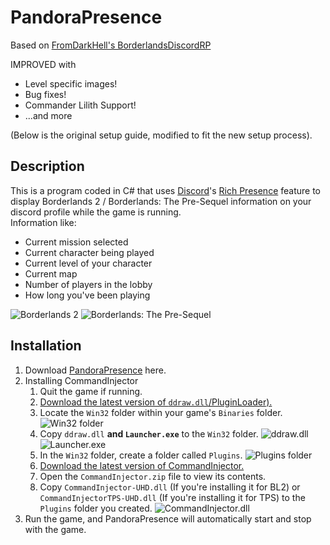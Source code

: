 # PandoraPresence

Based on [FromDarkHell's BorderlandsDiscordRP](https://github.com/FromDarkHell/BorderlandsDiscordRP)

IMPROVED with
* Level specific images!
* Bug fixes!
* Commander Lilith Support!
* ...and more

(Below is the original setup guide, modified to fit the new setup process).

Description
-----------
This is a program coded in C# that uses [Discord](http://discordapp.com/)'s [Rich Presence](https://discordapp.com/rich-presence) feature to display Borderlands 2 / Borderlands: The Pre-Sequel information on your discord profile while the game is running.
<br>
Information like:
* Current mission selected
* Current character being played
* Current level of your character
* Current map
* Number of players in the lobby
* How long you've been playing

![Borderlands 2](https://i.imgur.com/0uaaFz7.png)
![Borderlands: The Pre-Sequel](https://i.imgur.com/I9axsyJ.png)
<br>

Installation
-----------
1. Download [PandoraPresence](https://github.com/crunchyintheory/PandoraPresence/releases) here.
2. Installing CommandInjector
	  1. Quit the game if running.
	  2. [Download the latest version of `ddraw.dll`/PluginLoader).](https://github.com/c0dycode/BorderlandsPluginLoader/releases)
	  3. Locate the `Win32` folder within your game's `Binaries` folder. ![Win32 folder](https://i.imgur.com/oIMd2Qa.png)
	  4. Copy `ddraw.dll` **and `Launcher.exe`** to the `Win32` folder. ![ddraw.dll](https://i.imgur.com/inyMgSv.png) ![Launcher.exe](https://i.imgur.com/UU9ziIw.png)
	  5. In the `Win32` folder, create a folder called `Plugins`. ![Plugins folder](https://i.imgur.com/2DfkqSo.png)
	  6. [Download the latest version of CommandInjector.](https://github.com/c0dycode/BL-CommandInjector/blob/master/CommandInjector.zip)
	  7. Open the `CommandInjector.zip` file to view its contents.
	  8. Copy `CommandInjector-UHD.dll` (If you're installing it for BL2) or `CommandInjectorTPS-UHD.dll` (If you're installing it for TPS) to the `Plugins` folder you created. ![CommandInjector.dll](https://i.imgur.com/phk3YBI.png)
3. Run the game, and PandoraPresence will automatically start and stop with the game.